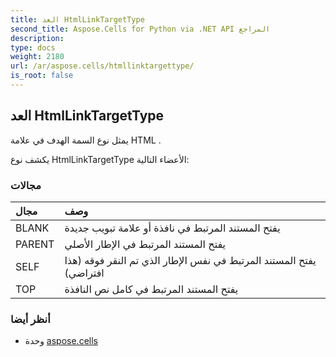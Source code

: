 ```yaml
---
title: العد HtmlLinkTargetType
second_title: Aspose.Cells for Python via .NET API المراجع
description:
type: docs
weight: 2180
url: /ar/aspose.cells/htmllinktargettype/
is_root: false
---
```

##  العد HtmlLinkTargetType
يمثل نوع السمة الهدف في علامة HTML []().



يكشف نوع HtmlLinkTargetType الأعضاء التالية:

###  مجالات
| مجال| وصف|
| :- | :- |
| BLANK |يفتح المستند المرتبط في نافذة أو علامة تبويب جديدة|
| PARENT | يفتح المستند المرتبط في الإطار الأصلي|
| SELF | يفتح المستند المرتبط في نفس الإطار الذي تم النقر فوقه (هذا افتراضي)|
| TOP | يفتح المستند المرتبط في كامل نص النافذة|



###  أنظر أيضا
* وحدة [aspose.cells](..)
